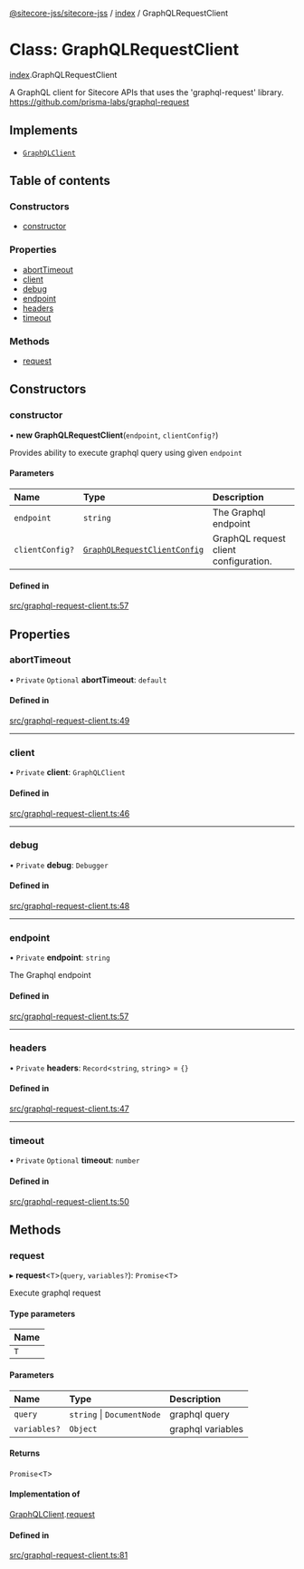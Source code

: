 [@sitecore-jss/sitecore-jss](../README.md) / [index](../modules/index.md) / GraphQLRequestClient

# Class: GraphQLRequestClient

[index](../modules/index.md).GraphQLRequestClient

A GraphQL client for Sitecore APIs that uses the 'graphql-request' library.
https://github.com/prisma-labs/graphql-request

## Implements

- [`GraphQLClient`](../interfaces/index.GraphQLClient.md)

## Table of contents

### Constructors

- [constructor](index.GraphQLRequestClient.md#constructor)

### Properties

- [abortTimeout](index.GraphQLRequestClient.md#aborttimeout)
- [client](index.GraphQLRequestClient.md#client)
- [debug](index.GraphQLRequestClient.md#debug)
- [endpoint](index.GraphQLRequestClient.md#endpoint)
- [headers](index.GraphQLRequestClient.md#headers)
- [timeout](index.GraphQLRequestClient.md#timeout)

### Methods

- [request](index.GraphQLRequestClient.md#request)

## Constructors

### constructor

• **new GraphQLRequestClient**(`endpoint`, `clientConfig?`)

Provides ability to execute graphql query using given `endpoint`

#### Parameters

| Name | Type | Description |
| :------ | :------ | :------ |
| `endpoint` | `string` | The Graphql endpoint |
| `clientConfig?` | [`GraphQLRequestClientConfig`](../modules/index.md#graphqlrequestclientconfig) | GraphQL request client configuration. |

#### Defined in

[src/graphql-request-client.ts:57](https://github.com/Sitecore/jss/blob/0e7a5c64e/packages/sitecore-jss/src/graphql-request-client.ts#L57)

## Properties

### abortTimeout

• `Private` `Optional` **abortTimeout**: `default`

#### Defined in

[src/graphql-request-client.ts:49](https://github.com/Sitecore/jss/blob/0e7a5c64e/packages/sitecore-jss/src/graphql-request-client.ts#L49)

___

### client

• `Private` **client**: `GraphQLClient`

#### Defined in

[src/graphql-request-client.ts:46](https://github.com/Sitecore/jss/blob/0e7a5c64e/packages/sitecore-jss/src/graphql-request-client.ts#L46)

___

### debug

• `Private` **debug**: `Debugger`

#### Defined in

[src/graphql-request-client.ts:48](https://github.com/Sitecore/jss/blob/0e7a5c64e/packages/sitecore-jss/src/graphql-request-client.ts#L48)

___

### endpoint

• `Private` **endpoint**: `string`

The Graphql endpoint

#### Defined in

[src/graphql-request-client.ts:57](https://github.com/Sitecore/jss/blob/0e7a5c64e/packages/sitecore-jss/src/graphql-request-client.ts#L57)

___

### headers

• `Private` **headers**: `Record`<`string`, `string`\> = `{}`

#### Defined in

[src/graphql-request-client.ts:47](https://github.com/Sitecore/jss/blob/0e7a5c64e/packages/sitecore-jss/src/graphql-request-client.ts#L47)

___

### timeout

• `Private` `Optional` **timeout**: `number`

#### Defined in

[src/graphql-request-client.ts:50](https://github.com/Sitecore/jss/blob/0e7a5c64e/packages/sitecore-jss/src/graphql-request-client.ts#L50)

## Methods

### request

▸ **request**<`T`\>(`query`, `variables?`): `Promise`<`T`\>

Execute graphql request

#### Type parameters

| Name |
| :------ |
| `T` |

#### Parameters

| Name | Type | Description |
| :------ | :------ | :------ |
| `query` | `string` \| `DocumentNode` | graphql query |
| `variables?` | `Object` | graphql variables |

#### Returns

`Promise`<`T`\>

#### Implementation of

[GraphQLClient](../interfaces/index.GraphQLClient.md).[request](../interfaces/index.GraphQLClient.md#request)

#### Defined in

[src/graphql-request-client.ts:81](https://github.com/Sitecore/jss/blob/0e7a5c64e/packages/sitecore-jss/src/graphql-request-client.ts#L81)
